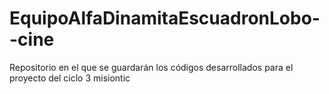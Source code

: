 # EquipoAlfaDinamitaEscuadronLobo--cine
Repositorio en el que se guardarán los códigos desarrollados para el proyecto del ciclo 3 misiontic
